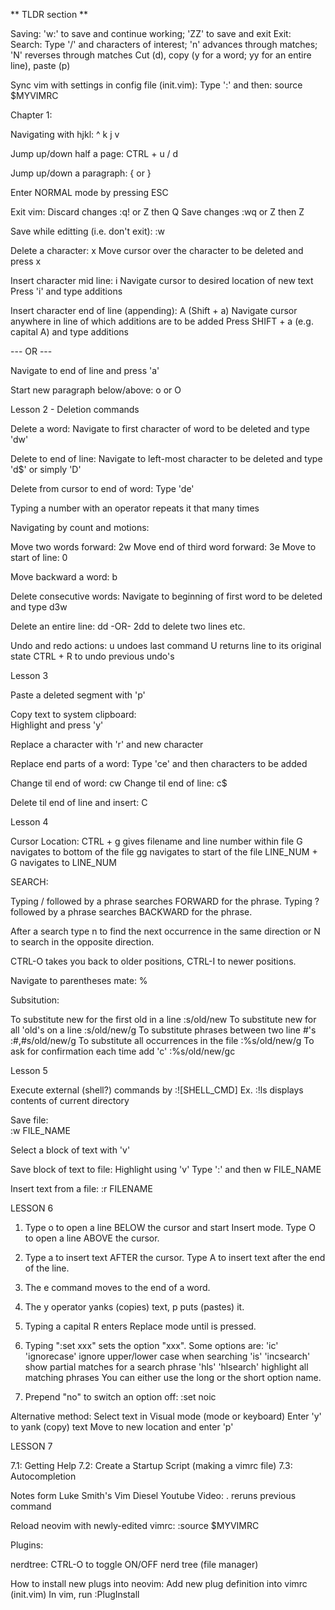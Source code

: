 ** TLDR section **

Saving:  'w:' to save and continue working; 'ZZ' to save and exit
Exit:  
Search:  Type '/' and characters of interest; 'n' advances through matches; 'N' reverses through matches
Cut (d), copy (y for a word; yy for an entire line), paste (p)

Sync vim with settings in config file (init.vim): 
Type ':' and then:  source $MYVIMRC





Chapter 1:

Navigating with hjkl:
   ^
   k
<h   l>
   j
   v

Jump up/down half a page:  CTRL + u / d

Jump up/down a paragraph:  { or }



Enter NORMAL mode by pressing ESC

Exit vim:
Discard changes :q! or Z then Q
Save changes :wq or Z then Z


Save while editting (i.e. don't exit):  :w

Delete a character:  x
Move cursor over the character to be deleted and press x

Insert character mid line:  i
Navigate cursor to desired location of new text
Press 'i' and type additions


Insert character end of line (appending):  A  (Shift + a)
Navigate cursor anywhere in line of which additions are to be added
Press SHIFT + a (e.g. capital A) and type additions

--- OR ---

Navigate to end of line and press 'a'



Start new paragraph below/above:  o or O



Lesson 2 - Deletion commands

Delete a word:
Navigate to first character of word to be deleted and type 'dw'

Delete to end of line:
Navigate to left-most character to be deleted and type 'd$' or simply 'D' 

Delete from cursor to end of word:
Type 'de'


Typing a number with an operator repeats it that many times


Navigating by count and motions:

Move two words forward:  2w
Move end of third word forward:  3e
Move to start of line:  0

Move backward a word: b

Delete consecutive words:
Navigate to beginning of first word to be deleted and type d3w

Delete an entire line:
dd  -OR- 2dd to delete two lines etc.



Undo and redo actions:
u undoes last command
U returns line to its original state
CTRL + R to undo previous undo's




Lesson 3

Paste a deleted segment with 'p'

Copy text to system clipboard:  
Highlight and press 'y'

Replace a character with 'r' and new character

Replace end parts of a word:  Type 'ce' and then characters to be added

Change til end of word:  cw
Change til end of line:  c$

Delete til end of line and insert:  C





Lesson 4

Cursor Location:
CTRL + g gives filename and line number within file
G navigates to bottom of the file
gg navigates to start of the file
LINE_NUM + G navigates to LINE_NUM


SEARCH:

Typing  /  followed by a phrase searches FORWARD for the phrase.
Typing  ?  followed by a phrase searches BACKWARD for the phrase.

After a search type  n  to find the next occurrence in the same direction
or  N  to search in the opposite direction.

CTRL-O takes you back to older positions, CTRL-I to newer positions.

Navigate to parentheses mate:  %


Subsitution:

To substitute new for the first old in a line 	:s/old/new
To substitute new for all 'old's on a line 	:s/old/new/g
To substitute phrases between two line #'s 	:#,#s/old/new/g
To substitute all occurrences in the file 	:%s/old/new/g
To ask for confirmation each time add 'c'       :%s/old/new/gc



Lesson 5

Execute external (shell?) commands by :![SHELL_CMD]
Ex.  :!ls displays contents of current directory

Save file:  
:w FILE_NAME

Select a block of text with 'v'

Save block of text to file:
Highlight using 'v'
Type ':' and then w FILE_NAME

Insert text from a file:
:r FILENAME



LESSON 6

  1. Type  o  to open a line BELOW the cursor and start Insert mode.
     Type  O  to open a line ABOVE the cursor.

  2. Type  a  to insert text AFTER the cursor.
     Type  A  to insert text after the end of the line.

  3. The  e  command moves to the end of a word.

  4. The  y  operator yanks (copies) text,  p  puts (pastes) it.

  5. Typing a capital  R  enters Replace mode until  <ESC>  is pressed.

  6. Typing ":set xxx" sets the option "xxx".  Some options are:
        'ic' 'ignorecase'       ignore upper/lower case when searching
        'is' 'incsearch'        show partial matches for a search phrase
        'hls' 'hlsearch'        highlight all matching phrases
     You can either use the long or the short option name.

  7. Prepend "no" to switch an option off:   :set noic





Alternative method:
Select text in Visual mode (mode or keyboard)
Enter 'y' to yank (copy) text
Move to new location and enter 'p'





LESSON 7

7.1:  Getting Help
7.2:  Create a Startup Script (making a vimrc file)
7.3:  Autocompletion






Notes form Luke Smith's Vim Diesel Youtube Video:
.  reruns previous command

Reload neovim with newly-edited vimrc:
:source $MYVIMRC



Plugins:

nerdtree:  CTRL-O to toggle ON/OFF nerd tree (file manager)



How to install new plugs into neovim:
Add new plug definition into vimrc (init.vim)
In vim, run :PlugInstall
